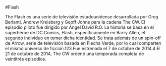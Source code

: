 #Flash

The Flash es una serie de televisión estadounidense desarrollada por Greg Berlanti, Andrew Kreisberg y Geoff Johns para la cadena The CW. El episodio piloto fue dirigido por Ángel David R.O. La historia se basa en el superhéroe de DC Comics, Flash, específicamente en Barry Allen, el segundo individuo en tomar dicha identidad. Se trata además de un spin-off de Arrow, serie de televisión basada en Flecha Verde, por lo cual comparten el mismo universo de ficción.1​2​3​ Fue estrenada el 7 de octubre de 2014.4​ El 21 de octubre de 2014, The CW ordenó una temporada completa de veintitrés episodios.
